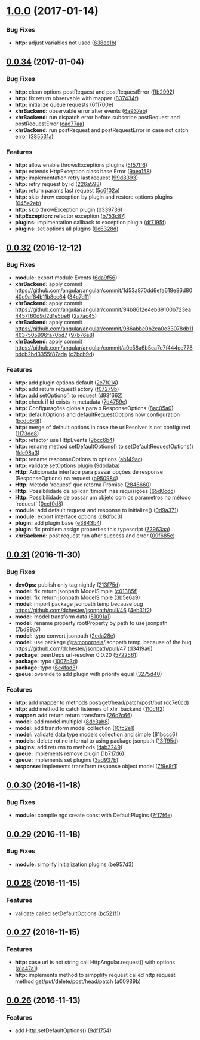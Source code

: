 <a name="1.0.0"></a>
# [1.0.0](https://github.com/mbamobi/http/compare/v0.0.34...v1.0.0) (2017-01-14)


### Bug Fixes

* **http:** adjust variables not used ([638ee1b](https://github.com/mbamobi/http/commit/638ee1b))



<a name="0.0.34"></a>
## [0.0.34](https://github.com/ramonornela/http/compare/v0.0.33...v0.0.34) (2017-01-04)


### Bug Fixes

* **http:** clean options postRequest and postRequestError ([ffb2992](https://github.com/ramonornela/http/commit/ffb2992))
* **http:** fix return observable with mapper ([837434f](https://github.com/ramonornela/http/commit/837434f))
* **http:** initialize queue requests ([6f1700e](https://github.com/ramonornela/http/commit/6f1700e))
* **xhrBackend:** observable error after events ([6a937eb](https://github.com/ramonornela/http/commit/6a937eb))
* **xhrBackend:** run dispatch error before subscribe postRequest and postRequestError ([cad77aa](https://github.com/ramonornela/http/commit/cad77aa))
* **xhrBackend:** run postRequest and postRequestError in case not catch error ([385531a](https://github.com/ramonornela/http/commit/385531a))


### Features

* **http:** allow enable throwsExceptions plugins ([5f57ff6](https://github.com/ramonornela/http/commit/5f57ff6))
* **http:** extends HttpException class base Error ([9aea158](https://github.com/ramonornela/http/commit/9aea158))
* **http:** implementation retry last request ([99d8393](https://github.com/ramonornela/http/commit/99d8393))
* **http:** retry request by id ([226a598](https://github.com/ramonornela/http/commit/226a598))
* **http:** return params last request ([5c6f02a](https://github.com/ramonornela/http/commit/5c6f02a))
* **http:** skip throw exception by plugin and restore options plugins ([045e2eb](https://github.com/ramonornela/http/commit/045e2eb))
* **http:** skip throwException plugin ([d339736](https://github.com/ramonornela/http/commit/d339736))
* **httpException:** refactor exception ([b753c87](https://github.com/ramonornela/http/commit/b753c87))
* **plugins:** implmentation callback to exception plugin ([df7195f](https://github.com/ramonornela/http/commit/df7195f))
* **plugins:** set options all plugins ([0c6328d](https://github.com/ramonornela/http/commit/0c6328d))


<a name="0.0.32"></a>
## [0.0.32](https://github.com/ramonornela/http/compare/v0.0.31...v0.0.32) (2016-12-12)


### Bug Fixes

* **module:** export module Events ([6da9f56](https://github.com/ramonornela/http/commit/6da9f56))
* **xhrBackend:** apply commit https://github.com/angular/angular/commit/1d53a870dd6efa618e86d8040c9af84b11b8cc64 ([34c7d11](https://github.com/ramonornela/http/commit/34c7d11))
* **xhrBackend:** apply commit https://github.com/angular/angular/commit/94b8612e4eb39100b723ea4457f60d9d2d1e5be6 ([2a7ac45](https://github.com/ramonornela/http/commit/2a7ac45))
* **xhrBackend:** apply commit https://github.com/angular/angular/commit/986abbe0b2ca0e33078db114637505996fa70bd7 ([97b76e8](https://github.com/ramonornela/http/commit/97b76e8))
* **xhrBackend:** apply commit https://github.com/angular/angular/commit/a0c58a6b5ca7e7f444ce778bdcb2bd3355f87ada ([c2bcb9d](https://github.com/ramonornela/http/commit/c2bcb9d))


### Features

* **http:** add plugin options default ([2e7f014](https://github.com/ramonornela/http/commit/2e7f014))
* **http:** add return requestFactory ([f07279b](https://github.com/ramonornela/http/commit/f07279b))
* **http:** add setOptions() to request ([d93f662](https://github.com/ramonornela/http/commit/d93f662))
* **http:** check if id exists in metadata ([7d4759e](https://github.com/ramonornela/http/commit/7d4759e))
* **http:** Configurações globais para o ResponseOptions ([8ac05a0](https://github.com/ramonornela/http/commit/8ac05a0))
* **http:** defaultOptions and defaultRequestOptions how configuration ([bcdb648](https://github.com/ramonornela/http/commit/bcdb648))
* **http:** merge of default options in case the urlResolver is not configured ([1173dd8](https://github.com/ramonornela/http/commit/1173dd8))
* **http:** refactor use HttpEvents ([9bcc6b4](https://github.com/ramonornela/http/commit/9bcc6b4))
* **http:** rename method setDefaultOptions() to setDefaultRequestOptions() ([fdc98a3](https://github.com/ramonornela/http/commit/fdc98a3))
* **http:** rename responseOptions to options ([ab149ac](https://github.com/ramonornela/http/commit/ab149ac))
* **http:** validate setOptions plugin ([9dbdaba](https://github.com/ramonornela/http/commit/9dbdaba))
* **Http:** Adicionada interface para passar opções de response (ResponseOptions) na request ([b950984](https://github.com/ramonornela/http/commit/b950984))
* **Http:** Método 'request' que retorna Promise ([2846660](https://github.com/ramonornela/http/commit/2846660))
* **Http:** Possibilidade de aplicar 'timout' nas requisições ([65d0cdc](https://github.com/ramonornela/http/commit/65d0cdc))
* **Http:** Possibilidade de passar um objeto com os parametros no método 'request' ([0ccf0d8](https://github.com/ramonornela/http/commit/0ccf0d8))
* **module:** add default request and response to initialize() ([0d9a371](https://github.com/ramonornela/http/commit/0d9a371))
* **module:** export interface  options ([c8dfbc3](https://github.com/ramonornela/http/commit/c8dfbc3))
* **plugin:** add plugin base ([e3843b4](https://github.com/ramonornela/http/commit/e3843b4))
* **plugin:** fix problem assign properties this typescript ([72963aa](https://github.com/ramonornela/http/commit/72963aa))
* **xhrBackend:** post request run after success and error ([09f685c](https://github.com/ramonornela/http/commit/09f685c))



<a name="0.0.31"></a>
## [0.0.31](https://github.com/ramonornela/http/compare/v0.0.30...v0.0.31) (2016-11-30)


### Bug Fixes

* **devOps:** publish only tag nightly ([213f75d](https://github.com/ramonornela/http/commit/213f75d))
* **model:** fix return jsonpath ModelSimple ([c01385f](https://github.com/ramonornela/http/commit/c01385f))
* **model:** fix return jsonpath ModelSimple ([3b5e6a9](https://github.com/ramonornela/http/commit/3b5e6a9))
* **model:** import package jsonpath temp because bug https://github.com/dchester/jsonpath/pull/46 ([4eb31f2](https://github.com/ramonornela/http/commit/4eb31f2))
* **model:** model transform data ([51091a1](https://github.com/ramonornela/http/commit/51091a1))
* **model:** rename property rootProperty by path to use jsonpath ([7bd89a7](https://github.com/ramonornela/http/commit/7bd89a7))
* **model:** typo convert jsonpath ([2eda28e](https://github.com/ramonornela/http/commit/2eda28e))
* **model:** use package [@ramonornela](https://github.com/ramonornela)/jsonpath temp, because of the bug https://github.com/dchester/jsonpath/pull/47 ([d3419a6](https://github.com/ramonornela/http/commit/d3419a6))
* **package:** peerDeps url-resolver 0.0.20 ([5722561](https://github.com/ramonornela/http/commit/5722561))
* **package:** typo ([1007b3d](https://github.com/ramonornela/http/commit/1007b3d))
* **package:** typo ([6c4fad3](https://github.com/ramonornela/http/commit/6c4fad3))
* **queue:** override to add plugin with priority equal ([3275d40](https://github.com/ramonornela/http/commit/3275d40))


### Features

* **http:** add mapper to methods post/get/head/patch/post/put ([dc7e0cd](https://github.com/ramonornela/http/commit/dc7e0cd))
* **http:** add method to catch listeners of xhr_backend ([110c1f2](https://github.com/ramonornela/http/commit/110c1f2))
* **mapper:** add return return transform ([26c7c66](https://github.com/ramonornela/http/commit/26c7c66))
* **model:** add model multiplel ([8dc3ab8](https://github.com/ramonornela/http/commit/8dc3ab8))
* **model:** add transform model collection ([10fc2e1](https://github.com/ramonornela/http/commit/10fc2e1))
* **model:** validate data type models collection and simple ([81bccc6](https://github.com/ramonornela/http/commit/81bccc6))
* **models:** delete rotine internal to using package jsonpath ([13ff95d](https://github.com/ramonornela/http/commit/13ff95d))
* **plugins:** add returns to methods ([dab3249](https://github.com/ramonornela/http/commit/dab3249))
* **queue:** implements remove plugin ([1b717d6](https://github.com/ramonornela/http/commit/1b717d6))
* **queue:** implements set plugins ([3ad937b](https://github.com/ramonornela/http/commit/3ad937b))
* **response:** implements transform response object model ([7f9e8f1](https://github.com/ramonornela/http/commit/7f9e8f1))



<a name="0.0.30"></a>
## [0.0.30](https://github.com/ramonornela/http/compare/v0.0.29...v0.0.30) (2016-11-18)


### Bug Fixes

* **module:** compile ngc create const with DefaultPlugins ([7f17f6e](https://github.com/ramonornela/http/commit/7f17f6e))



<a name="0.0.29"></a>
## [0.0.29](https://github.com/ramonornela/http/compare/v0.0.28...v0.0.29) (2016-11-18)


### Bug Fixes

* **module:** simplify initialization plugins ([be957d3](https://github.com/ramonornela/http/commit/be957d3))



<a name="0.0.28"></a>
## [0.0.28](https://github.com/ramonornela/http/compare/v0.0.27...v0.0.28) (2016-11-15)


### Features

* validate called setDefaultOptions ([bc521f1](https://github.com/ramonornela/http/commit/bc521f1))



<a name="0.0.27"></a>
## [0.0.27](https://github.com/ramonornela/http/compare/v0.0.26...v0.0.27) (2016-11-15)


### Features

* **http:** case url is not string call HttpAngular.request() with options ([a1a47a1](https://github.com/ramonornela/http/commit/a1a47a1))
* **http:** implements method to simpplify request called http request method get/put/delete/post/head/patch ([a00989b](https://github.com/ramonornela/http/commit/a00989b))



<a name="0.0.26"></a>
## [0.0.26](https://github.com/ramonornela/http/compare/v0.0.25...v0.0.26) (2016-11-13)


### Features

* add Http.setDefaultOptions() ([9df1754](https://github.com/ramonornela/http/commit/9df1754))



